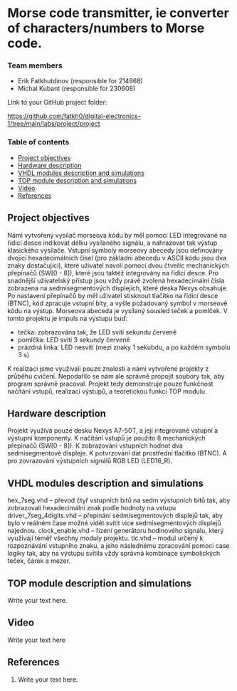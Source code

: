 # Morse code transmitter, ie converter of characters/numbers to Morse code.

### Team members

* Erik Fatkhutdinov (responsible for 214968)
* Michal Kubant (responsible for 230608)

Link to your GitHub project folder:

   https://github.com/fatkh0/digital-electronics-1/tree/main/labs/project/project


### Table of contents
* [Project objectives](#objectives)
* [Hardware description](#hardware)
* [VHDL modules description and simulations](#modules)
* [TOP module description and simulations](#top)
* [Video](#video)
* [References](#references)


<a name="objectives"></a>
## Project objectives

Námi vytvořený vysílač morseova kódu by měl pomocí LED integrované na řídicí desce indikovat délku vysílaného signálu, a nahrazovat tak výstup klasického vysílače. 
Vstupní symboly morseovy abecedy jsou definovány dvojicí hexadecimálních čísel (pro základní abecedu v ASCII kódu jsou dva znaky dostačující), které uživatel navolí pomocí dvou čtveřic mechanických přepínačů (SW[0 - 8]), které jsou taktéž integrovány na řídicí desce. Pro snadnější uživatelský přístup jsou vždy právě zvolená hexadecimální čísla zobrazena na sedmisegmentových displejích, které deska Nexys obsahuje.
Po nastavení přepínačů by měl uživatel stisknout tlačítko na řídicí desce (BTNC), kód zpracuje vstupní bity, a vyšle požadovaný symbol v morseově kódu na výstup.
Morseova abeceda je vysílaný sousled teček a pomlček. V tomto projektu je impuls na výstupu buď:
- tečka: zobrazována tak, že LED svítí sekundu červeně
- pomlčka: LED svítí 3 sekundy červeně
- prázdná linka: LED nesvítí (mezi znaky 1 sekubdu, a po každém symbolu 3 s)

K realizaci jsme využívali pouze znalosti a námi vytvořené projekty z průběhu cvičení. Nepodařilo se nám ale správně propojit soubory tak, aby program správně pracoval. Projekt tedy demonstruje pouze funkčnost načítání vstupů, realizaci výstupů, a teoretickou funkci TOP modulu.


<a name="hardware"></a>
## Hardware description

Projekt využívá pouze desku Nexys A7-50T, a její integrované vstupní a výstupní komponenty.
K načítání vstupů je použito 8 mechanických přepínačů (SW[0 - 8]).
K zobrazování vstupních hodnot dva sedmisegmentové displeje.
K potvrzování dat prostřední tlačítko (BTNC).
A pro zovrazování výstupních signálů RGB LED (LED16_R).


<a name="modules"></a>
## VHDL modules description and simulations

hex_7seg.vhd – převod čtyř vstupních bitů na sedm výstupních bitů tak, aby zobrazovali hexadecimální znak podle hodnoty na vstupu
driver_7seg_4digits.vhd – přepínání sedmisegmentových displejů tak, aby bylo v reálném čase možné vidět svítit vice sedmisegmentových displejů najednou.
clock_enable.vhd – řízení generátoru hodinového signálu, který využívají téměř všechny moduly projektu.
tlc.vhd – modul určený k rozpoznávání vstupního znaku, a jeho následnému zpracování pomocí 
case logiky tak, aby na výstupu svítila vždy správná kombinace symbolických teček, čárek a mezer.


<a name="top"></a>
## TOP module description and simulations

Write your text here.


<a name="video"></a>
## Video

Write your text here


<a name="references"></a>
## References

1. Write your text here.
